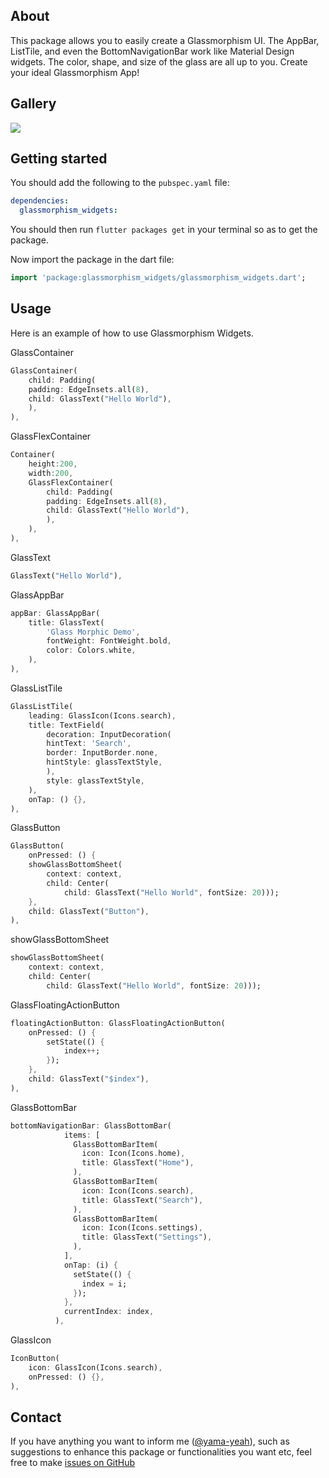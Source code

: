 <!-- 
This README describes the package. If you publish this package to pub.dev,
this README's contents appear on the landing page for your package.

For information about how to write a good package README, see the guide for
[writing package pages](https://dart.dev/guides/libraries/writing-package-pages). 

For general information about developing packages, see the Dart guide for
[creating packages](https://dart.dev/guides/libraries/create-library-packages)
and the Flutter guide for
[developing packages and plugins](https://flutter.dev/developing-packages). 
-->
## About
This package allows you to easily create a Glassmorphism UI.
The AppBar, ListTile, and even the BottomNavigationBar work like Material Design widgets.
The color, shape, and size of the glass are all up to you.
Create your ideal Glassmorphism App!

## Gallery
<img src="https://user-images.githubusercontent.com/82094614/147371522-76db6662-3945-4470-bad3-1dfec306ccd1.png"></img>


## Getting started

You should add the following to the `pubspec.yaml` file:

```yaml
dependencies:
  glassmorphism_widgets:
```

You should then run `flutter packages get` in your terminal so as to get the package.<br>

Now import the package in the dart file:

```dart
import 'package:glassmorphism_widgets/glassmorphism_widgets.dart';
```

## Usage
Here is an example of how to use Glassmorphism Widgets.

GlassContainer
```dart
GlassContainer(
    child: Padding(
    padding: EdgeInsets.all(8),
    child: GlassText("Hello World"),
    ),
),
```

GlassFlexContainer
```dart
Container(
    height:200,
    width:200,
    GlassFlexContainer(
        child: Padding(
        padding: EdgeInsets.all(8),
        child: GlassText("Hello World"),
        ),
    ),
),
```
GlassText
```dart
GlassText("Hello World"),
```

GlassAppBar
```dart
appBar: GlassAppBar(
    title: GlassText(
        'Glass Morphic Demo',
        fontWeight: FontWeight.bold,
        color: Colors.white,
    ),
),
```
GlassListTile
```dart
GlassListTile(
    leading: GlassIcon(Icons.search),
    title: TextField(
        decoration: InputDecoration(
        hintText: 'Search',
        border: InputBorder.none,
        hintStyle: glassTextStyle,
        ),
        style: glassTextStyle,
    ),
    onTap: () {},
),
```
GlassButton
```dart
GlassButton(
    onPressed: () {
    showGlassBottomSheet(
        context: context,
        child: Center(
            child: GlassText("Hello World", fontSize: 20)));
    },
    child: GlassText("Button"),
),
```
showGlassBottomSheet
```dart
showGlassBottomSheet(
    context: context,
    child: Center(
        child: GlassText("Hello World", fontSize: 20)));
```
GlassFloatingActionButton
```dart
floatingActionButton: GlassFloatingActionButton(
    onPressed: () {
        setState(() {
            index++;
        });
    },
    child: GlassText("$index"),
),
```
GlassBottomBar
```dart
bottomNavigationBar: GlassBottomBar(
            items: [
              GlassBottomBarItem(
                icon: Icon(Icons.home),
                title: GlassText("Home"),
              ),
              GlassBottomBarItem(
                icon: Icon(Icons.search),
                title: GlassText("Search"),
              ),
              GlassBottomBarItem(
                icon: Icon(Icons.settings),
                title: GlassText("Settings"),
              ),
            ],
            onTap: (i) {
              setState(() {
                index = i;
              });
            },
            currentIndex: index,
          ),
```
GlassIcon
```dart
IconButton(
    icon: GlassIcon(Icons.search),
    onPressed: () {},
),
```
## Contact
If you have anything you want to inform me ([@yama-yeah](https://github.com/yama-yeah)), such as suggestions to enhance this package or functionalities you want etc, feel free to make [issues on GitHub](https://github.com/yama-yeah/glassmorphism_widgets/issues)
